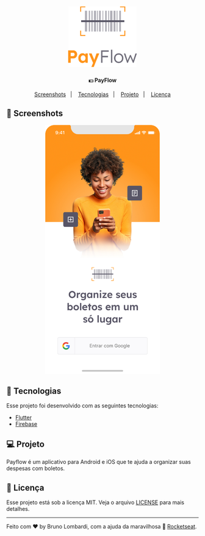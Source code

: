 <h1 align="center">
    <img alt="Be The Hero" width="180px" src="./.github/payflow-logo.png" />
</h1>

<h4 align="center">
  💵 PayFlow
</h4>

<p align="center">
  <a href="#screenshots">Screenshots</a>&nbsp;&nbsp;&nbsp;|&nbsp;&nbsp;&nbsp;
  <a href="#rocket-tecnologias">Tecnologias</a>&nbsp;&nbsp;&nbsp;|&nbsp;&nbsp;&nbsp;
  <a href="#-projeto">Projeto</a>&nbsp;&nbsp;&nbsp;|&nbsp;&nbsp;&nbsp;
  <a href="#memo-licença">Licença</a>
</p>

## 📸 Screenshots
<p align="center">
    <img alt="Payflow Home" width="300px" src="./.github/screenshot.jpg" />
</p>

## :rocket: Tecnologias

Esse projeto foi desenvolvido com as seguintes tecnologias:

- [Flutter](https://flutter.dev/)
- [Firebase](https://firebase.google.com/)

## 💻 Projeto

Payflow é um aplicativo para Android e iOS que te ajuda a organizar suas despesas com boletos.

## :memo: Licença

Esse projeto está sob a licença MIT. Veja o arquivo [LICENSE](LICENSE.md) para mais detalhes.

---

Feito com ♥ by Bruno Lombardi, com a ajuda da maravilhosa 🚀 [Rocketseat](https://github.com/Rocketseat).